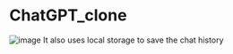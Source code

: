 # ChatGPT_clone

![image](https://github.com/Mr-Struck/ChatGPT_clone/assets/66813999/651d2c84-2bfe-47dc-a0f1-e634117d6222)
It also uses local storage to save the chat history
